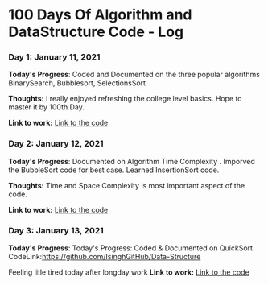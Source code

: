 # 100 Days Of Algorithm and DataStructure Code - Log

  ### Day 1: January 11, 2021


  **Today's Progress**: Coded and Documented on the three popular algorithms  BinarySearch, Bubblesort, SelectionsSort

  **Thoughts:** I really enjoyed refreshing the college level basics. Hope to master it by 100th Day.

  **Link to work:** [Link to the code](https://github.com/IsinghGitHub/Data-Structure)

  ### Day 2: January 12, 2021


  **Today's Progress**: Documented on Algorithm Time Complexity . Imporved the BubbleSort code for best case. Learned InsertionSort code.

  **Thoughts:** Time and Space Complexity is most important aspect of the code. 

  **Link to work:** [Link to the code](https://github.com/IsinghGitHub/Data-Structure)

  ### Day 3: January 13, 2021


  **Today's Progress**: Today's Progress: Coded & Documented on QuickSort
CodeLink:https://github.com/IsinghGitHub/Data-Structure

Feeling litle tired today after longday work
  **Link to work:** [Link to the code](https://github.com/IsinghGitHub/Data-Structure)

